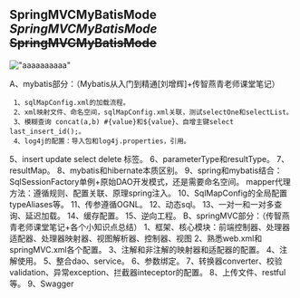 **SpringMVCMyBatisMode**
***SpringMVCMyBatisMode***
~~SpringMVCMyBatisMode~~
---
!["aaaaaaaaaa"](https://p0.ssl.qhimg.com/t019b7e111feac1184d.jpg)  


  A、mybatis部分：（Mybatis从入门到精通[刘增辉]+传智燕青老师课堂笔记）  
  
     1、sqlMapConfig.xml的加载流程。
     2、xml映射文件、命名空间，sqlMapConfig.xml关联，测试selectOne和selectList。
     3、模糊查询 concat(a,b) #{value}和${value}、自增主键select last_insert_id();。
     4、log4j的配置：导入包和log4j.properties，引用。
   5、insert update select delete 标签。
   6、parameterType和resultType。
   7、resultMap。
   8、mybatis和hibernate本质区别。
   9、spring和mybatis结合：
      SqlSessionFactory单例+原始DAO开发模式，还是需要命名空间。
      mapper代理方法：遵循规则、配置关联、原理spring注入。
   10、SqlMapConfig的全局配置  typeAliases等。
   11、传参遵循OGNL。
   12、动态sql。
   13、一对一和一对多查询、延迟加载。
   14、缓存配置。
   15、逆向工程。
B、springMVC部分：（传智燕青老师课堂笔记+各个小知识点总结）
   1、框架、核心模块：前端控制器、处理器适配器、处理器映射器、视图解析器、控制器、视图
   2、熟悉web.xml和springMVC.xml各个配置。
   3、注解和非注解的映射器和适配器的配置。
   4、注解使用。
   5、整合dao、service。
   6、参数绑定。
   7、转换器converter、校验validation、异常exception、拦截器inteceptor的配置。
   8、上传文件、restful等。
   9、Swagger
   
      
      
   
   
   
